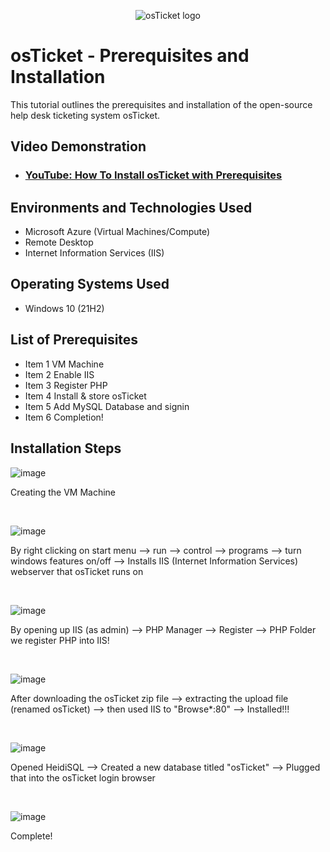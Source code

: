 <p align="center">
<img src="https://i.imgur.com/Clzj7Xs.png" alt="osTicket logo"/>
</p>

<h1>osTicket - Prerequisites and Installation</h1>
This tutorial outlines the prerequisites and installation of the open-source help desk ticketing system osTicket.<br />


<h2>Video Demonstration</h2>

- ### [YouTube: How To Install osTicket with Prerequisites](https://www.youtube.com)

<h2>Environments and Technologies Used</h2>

- Microsoft Azure (Virtual Machines/Compute)
- Remote Desktop
- Internet Information Services (IIS)

<h2>Operating Systems Used </h2>

- Windows 10</b> (21H2)

<h2>List of Prerequisites</h2>

- Item 1 VM Machine
- Item 2 Enable IIS
- Item 3 Register PHP
- Item 4 Install & store osTicket
- Item 5 Add MySQL Database and signin
- Item 6 Completion!

<h2>Installation Steps</h2>

![image](https://github.com/noahclaxton227/osticket-prereqs/assets/150629711/c9177440-5764-4904-942f-00e500a0ac82)


<p>
</p>
<p>
Creating the VM Machine
</p>
<br />

<p>

![image](https://github.com/noahclaxton227/osticket-prereqs/assets/150629711/32527e87-a300-49df-be7d-9b4e74061a59)


</p>
<p>
By right clicking on start menu --> run --> control  --> programs --> turn windows features on/off --> Installs IIS (Internet Information Services) webserver that osTicket runs on 
</p>
<br />

<p>
  
![image](https://github.com/noahclaxton227/osticket-prereqs/assets/150629711/8fed1b12-155f-4013-809b-d4bf2dd2b33c)
</p>
<p>
By opening up IIS (as admin) --> PHP Manager --> Register --> PHP Folder we register PHP into IIS!
</p>
<br />

<p>

![image](https://github.com/noahclaxton227/osticket-prereqs/assets/150629711/6436e861-5b55-4e16-b827-4f188295ee9a)

</p>
<p>
After downloading the osTicket zip file --> extracting the upload file (renamed osTicket) --> then used IIS to "Browse*:80" --> Installed!!!
</p>
<br />

<p>

![image](https://github.com/noahclaxton227/osticket-prereqs/assets/150629711/e9f089ab-db3d-4630-b2d8-9ebc6fcfc6f4)

</p>
<p>
Opened HeidiSQL --> Created a new database titled "osTicket" --> Plugged that into the osTicket login browser  
</p>
<br />

<p>
  
![image](https://github.com/noahclaxton227/osticket-prereqs/assets/150629711/4d088104-0416-4cf0-8c83-dbc6c8b4a34d)

</p>
<p>
Complete!
</p>
<br />
